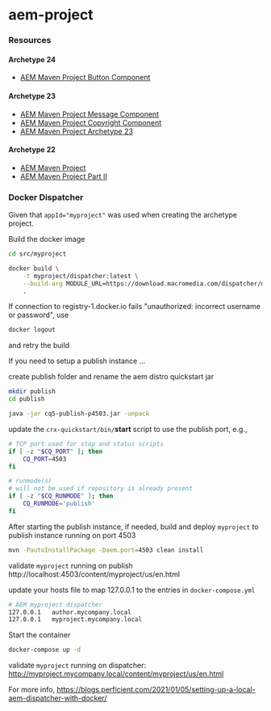 # aem-project

### Resources

#### Archetype 24

* [AEM Maven Project Button Component](https://jimfrenette.com/aem/components/aem-button-component/)

#### Archetype 23

* [AEM Maven Project Message Component](https://jimfrenette.com/aem/components/aem-message-component/)
* [AEM Maven Project Copyright Component](https://jimfrenette.com/aem/components/aem-copyright-component/)
* [AEM Maven Project Archetype 23](https://jimfrenette.com/2020/02/aem-maven-project-archetype-23/)

#### Archetype 22

* [AEM Maven Project](https://jimfrenette.com/2019/10/aem-maven-project/)
* [AEM Maven Project Part II](https://jimfrenette.com/2020/01/aem-maven-project-part-2/)

### Docker Dispatcher

Given that `appId="myproject"` was used when creating the archetype project.

Build the docker image
```bash
cd src/myproject

docker build \
    -t myproject/dispatcher:latest \
    --build-arg MODULE_URL=https://download.macromedia.com/dispatcher/download/dispatcher-apache2.4-linux-x86_64-4.3.3.tar.gz \
    .
```
If connection to registry-1.docker.io fails "unauthorized: incorrect username or password", use
```bash
docker logout
```
and retry the build


If you need to setup a publish instance ...

create publish folder and rename the aem distro quickstart jar
```bash
mkdir publish
cd publish

java -jar cq5-publish-p4503.jar -unpack
```

update the `crx-quickstart/bin/`**start** script to use the publish port, e.g.,
```bash
# TCP port used for stop and status scripts
if [ -z "$CQ_PORT" ]; then
    CQ_PORT=4503
fi
```
```bash
# runmode(s)
# will not be used if repository is already present
if [ -z "$CQ_RUNMODE" ]; then
    CQ_RUNMODE='publish'
fi
```

After starting the publish instance, if needed, build and deploy `myproject` to publish instance running on port 4503
```bash
mvn -PautoInstallPackage -Daem.port=4503 clean install
```

validate `myproject` running on publish
http://localhost:4503/content/myproject/us/en.html

update your hosts file to map 127.0.0.1 to the entries in `docker-compose.yml`
```bash
# AEM myproject dispatcher
127.0.0.1	author.mycompany.local
127.0.0.1	myproject.mycompany.local
```

Start the container
```bash
docker-compose up -d
```

validate `myproject` running on dispatcher:
http://myproject.mycompany.local/content/myproject/us/en.html

For more info, https://blogs.perficient.com/2021/01/05/setting-up-a-local-aem-dispatcher-with-docker/